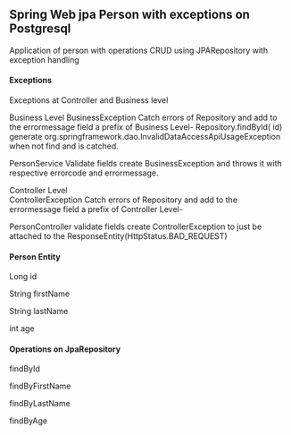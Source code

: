 ## Spring Web jpa Person with exceptions on Postgresql

Application of person with operations CRUD using JPARepository with exception handling

#### Exceptions

Exceptions at Controller and Business level

Business Level
  BusinessException
  Catch errors of Repository and add to the errormessage field a prefix of Business Level-
  Repository.findById( id) generate org.springframework.dao.InvalidDataAccessApiUsageException
  when not find and is catched.
  
  PersonService
  Validate fields create BusinessException and throws it with respective errorcode and errormessage.
  
Controller Level  
  ControllerException
  Catch errors of Repository and add to the errormessage field a prefix of Controller Level-
  
  PersonController
  validate fields create ControllerException to just be attached to the ResponseEntity<ControllerException>(HttpStatus.BAD_REQUEST)

#### Person Entity

Long   id

String firstName

String lastName

int    age


#### Operations on JpaRepository

findById

findByFirstName

findByLastName

findByAge


